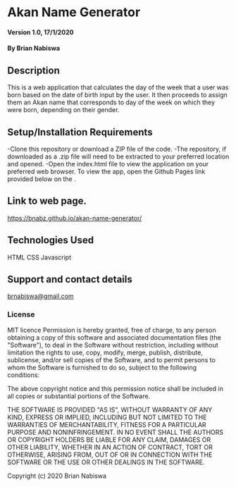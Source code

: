 # Akan Name Generator
#### Version 1.0, 17/1/2020
#### By Brian Nabiswa
## Description
This is a web application that calculates the day of the week that a user was born based on the date of birth input by the user. It then proceeds to assign them an Akan name that corresponds to day of the week on which they were born, depending on their gender.
## Setup/Installation Requirements
-Clone this repository or download a ZIP file of the code.
-The repository, if downloaded as a .zip file will need to be extracted to your preferred location and opened.
-Open the index.html file to view the application on your preferred web browser.
To view the app, open the Github Pages link provided below on the .
## Link to web page.
https://bnabz.github.io/akan-name-generator/
## Technologies Used
HTML
CSS
Javascript
## Support and contact details
brnabiswa@gmail.com
### License
MIT licence
Permission is hereby granted, free of charge, to any person obtaining a copy of this software and associated documentation files (the "Software"), to deal in the Software without restriction, including without limitation the rights to use, copy, modify, merge, publish, distribute, sublicense, and/or sell copies of the Software, and to permit persons to whom the Software is furnished to do so, subject to the following conditions:

The above copyright notice and this permission notice shall be included in all copies or substantial portions of the Software.

THE SOFTWARE IS PROVIDED "AS IS", WITHOUT WARRANTY OF ANY KIND, EXPRESS OR IMPLIED, INCLUDING BUT NOT LIMITED TO THE WARRANTIES OF MERCHANTABILITY, FITNESS FOR A PARTICULAR PURPOSE AND NONINFRINGEMENT. IN NO EVENT SHALL THE AUTHORS OR COPYRIGHT HOLDERS BE LIABLE FOR ANY CLAIM, DAMAGES OR OTHER LIABILITY, WHETHER IN AN ACTION OF CONTRACT, TORT OR OTHERWISE, ARISING FROM, OUT OF OR IN CONNECTION WITH THE SOFTWARE OR THE USE OR OTHER DEALINGS IN THE SOFTWARE.

Copyright (c) 2020 Brian Nabiswa
